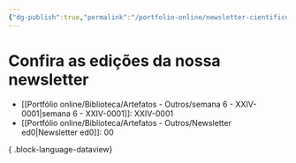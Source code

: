 ```yaml
---
{"dg-publish":true,"permalink":"/portfolio-online/newsletter-cientifico-cultural/","tags":["mdc"],"created":"2024-02-14T12:36:17.458-03:00","updated":"2024-02-11T15:12:48.035-03:00"}
---
```



# Confira as edições da nossa newsletter

- [[Portfólio online/Biblioteca/Artefatos - Outros/semana 6 - XXIV-0001\|semana 6 - XXIV-0001]]: XXIV-0001
- [[Portfólio online/Biblioteca/Artefatos - Outros/Newsletter ed0\|Newsletter ed0]]: 00

{ .block-language-dataview}
